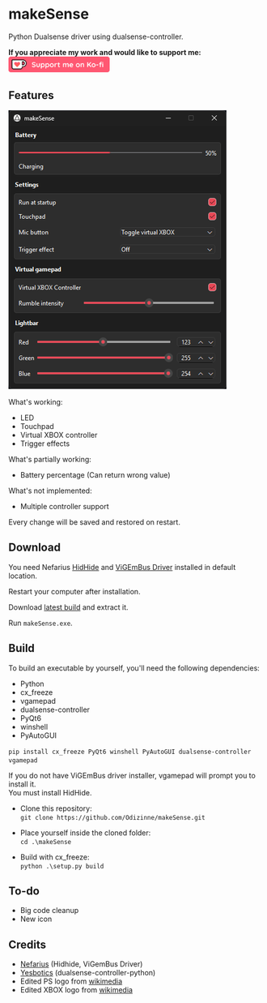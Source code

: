 # makeSense

Python Dualsense driver using dualsense-controller.

**If you appreciate my work and would like to support me:**<br/>
<a href="https://ko-fi.com/odizinne">
  <img src="assets/kofi_button_red.png" alt="Ko-fi" width="200" height="auto">
</a>

## Features

![image](assets/makeSense.png)

What's working:
- LED
- Touchpad
- Virtual XBOX controller
- Trigger effects

What's partially working:
- Battery percentage (Can return wrong value)

What's not implemented:
- Multiple controller support

Every change will be saved and restored on restart.

## Download

You need Nefarius [HidHide](https://github.com/nefarius/HidHide/releases/download/v1.5.230.0/HidHide_1.5.230_x64.exe) and [ViGEmBus Driver](https://github.com/nefarius/ViGEmBus/releases/download/v1.22.0/ViGEmBus_1.22.0_x64_x86_arm64.exe) installed in default location.

Restart your computer after installation.

Download [latest build](https://github.com/Odizinne/makeSense/releases/download/v7/makeSense.zip) and extract it.

Run `makeSense.exe`.

## Build

To build an executable by yourself, you'll need the following dependencies:

- Python
- cx_freeze
- vgamepad
- dualsense-controller
- PyQt6
- winshell
- PyAutoGUI

`pip install cx_freeze PyQt6 winshell PyAutoGUI dualsense-controller vgamepad`

If you do not have ViGEmBus driver installer, vgamepad will prompt you to install it.  
You must install HidHide.

- Clone this repository:  
`git clone https://github.com/Odizinne/makeSense.git`

- Place yourself inside the cloned folder:  
`cd .\makeSense`

- Build with cx_freeze:  
`python .\setup.py build`

## To-do
- Big code cleanup
- New icon

## Credits

- [Nefarius](https://github.com/nefarius) (Hidhide, ViGemBus Driver)
- [Yesbotics](https://github.com/yesbotics) (dualsense-controller-python)
- Edited PS logo from [wikimedia](https://commons.wikimedia.org/wiki/File:PlayStation_logo.svg)
- Edited XBOX logo from [wikimedia](https://commons.wikimedia.org/wiki/File:Xbox_Logo.svg)